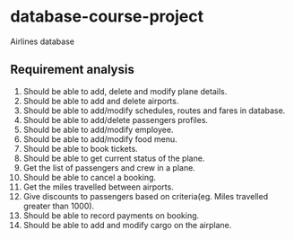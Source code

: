 # database-course-project
Airlines database
## Requirement analysis

1. Should be able to add, delete and modify plane details.
2. Should be able to add and delete airports.
3. Should be able to add/modify schedules, routes and fares in database. 
4. Should be able to add/delete passengers profiles.
5. Should be able to add/modify employee. 
6. Should be able to add/modify food menu. 
7. Should be able to book tickets.
8. Should be able to get current status of the plane. 
9. Get the list of passengers and crew in a plane. 
10. Should be able to cancel a booking. 
11. Get the miles travelled between airports.
12. Give discounts to passengers based on criteria(eg. Miles travelled greater than 1000).
13. Should be able to record payments on booking.
14. Should be able to add and modify cargo on the airplane.
